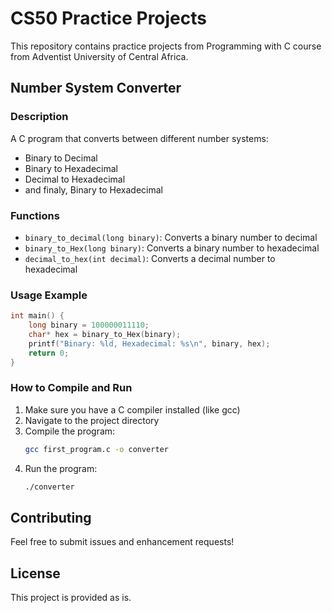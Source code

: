 # CS50 Practice Projects

This repository contains practice projects from Programming with C course from Adventist University of Central Africa.

## Number System Converter

### Description
A C program that converts between different number systems:
- Binary to Decimal
- Binary to Hexadecimal
- Decimal to Hexadecimal
- and finaly, Binary to Hexadecimal

### Functions

- `binary_to_decimal(long binary)`: Converts a binary number to decimal
- `binary_to_Hex(long binary)`: Converts a binary number to hexadecimal
- `decimal_to_hex(int decimal)`: Converts a decimal number to hexadecimal

### Usage Example

```c
int main() {
    long binary = 100000011110;
    char* hex = binary_to_Hex(binary);
    printf("Binary: %ld, Hexadecimal: %s\n", binary, hex);
    return 0;
}
```

### How to Compile and Run
1. Make sure you have a C compiler installed (like gcc)
2. Navigate to the project directory
3. Compile the program:
   ```bash
   gcc first_program.c -o converter
   ```
4. Run the program:
   ```bash
   ./converter
   ```

## Contributing
Feel free to submit issues and enhancement requests!

## License
This project is provided as is.
